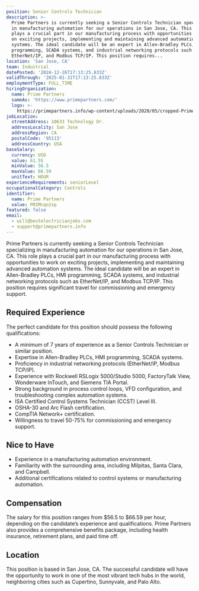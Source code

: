 ```yaml
---
position: Senior Controls Technician
description: >-
  Prime Partners is currently seeking a Senior Controls Technician specializing
  in manufacturing automation for our operations in San Jose, CA. This role
  plays a crucial part in our manufacturing process with opportunities to work
  on exciting projects, implementing and maintaining advanced automation
  systems. The ideal candidate will be an expert in Allen-Bradley PLCs, HMI
  programming, SCADA systems, and industrial networking protocols such as
  EtherNet/IP, and Modbus TCP/IP. This position requires...
location: 'San Jose, CA'
team: Industrial
datePosted: '2024-12-26T17:13:25.833Z'
validThrough: '2025-01-31T17:13:25.833Z'
employmentType: FULL_TIME
hiringOrganization:
  name: Prime Partners
  sameAs: 'https://www.primepartners.com/'
  logo: >-
    https://primepartners.info/wp-content/uploads/2020/05/cropped-Prime-Partners-Logo-NO-BG-1.png
jobLocation:
  streetAddress: 10633 Technology Dr.
  addressLocality: San Jose
  addressRegion: CA
  postalCode: '95113'
  addressCountry: USA
baseSalary:
  currency: USD
  value: 61.55
  minValue: 56.5
  maxValue: 66.59
  unitText: HOUR
experienceRequirements: seniorLevel
occupationalCategory: Controls
identifier:
  name: Prime Partners
  value: PRIMcqo2xp
featured: false
email:
  - will@bestelectricianjobs.com
  - support@primepartners.info
---
```




Prime Partners is currently seeking a Senior Controls Technician specializing in manufacturing automation for our operations in San Jose, CA. This role plays a crucial part in our manufacturing process with opportunities to work on exciting projects, implementing and maintaining advanced automation systems. The ideal candidate will be an expert in Allen-Bradley PLCs, HMI programming, SCADA systems, and industrial networking protocols such as EtherNet/IP, and Modbus TCP/IP. This position requires significant travel for commissioning and emergency support.

## Required Experience

The perfect candidate for this position should possess the following qualifications:

- A minimum of 7 years of experience as a Senior Controls Technician or similar position.
- Expertise in Allen-Bradley PLCs, HMI programming, SCADA systems.
- Proficiency in industrial networking protocols (EtherNet/IP, Modbus TCP/IP).
- Experience with Rockwell RSLogix 5000/Studio 5000, FactoryTalk View, Wonderware InTouch, and Siemens TIA Portal.
- Strong background in process control loops, VFD configuration, and troubleshooting complex automation systems.
- ISA Certified Control Systems Technician (CCST) Level III.
- OSHA-30 and Arc Flash certification.
- CompTIA Network+ certification.
- Willingness to travel 50-75% for commissioning and emergency support.

## Nice to Have

- Experience in a manufacturing automation environment.
- Familiarity with the surrounding area, including Milpitas, Santa Clara, and Campbell.
- Additional certifications related to control systems or manufacturing automation.

## Compensation

The salary for this position ranges from $56.5 to $66.59 per hour, depending on the candidate’s experience and qualifications. Prime Partners also provides a comprehensive benefits package, including health insurance, retirement plans, and paid time off.

## Location

This position is based in San Jose, CA. The successful candidate will have the opportunity to work in one of the most vibrant tech hubs in the world, neighboring cities such as Cupertino, Sunnyvale, and Palo Alto.